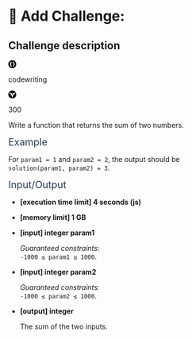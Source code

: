 
<span align="center"> <h1> :large_blue_diamond: Add Challenge: </h1> </span>

## Challenge description
<div class="ide-themed-scroll ide-themed-scroll-light -fit -scroll"><div class="-flex -padding-16 -space-v-16"><div class="-layout-h -space-h-16"><div class="-layout-h -space-h-4 -center-center"><div class="icon -size-16 -color-green"><div class="-layout-h -center"><svg width="16" height="16" viewBox="0 0 16 16"><path fill-rule="evenodd" clip-rule="evenodd" d="M8 16A8 8 0 1 1 8 0a8 8 0 0 1 0 16zm-1.43-3c-1.642-.344-2.462-1.136-2.462-2.376V9.612c0-.688-.37-1.032-1.108-1.032V7.42c.739 0 1.108-.346 1.108-1.037V5.31c.013-.613.225-1.11.636-1.487.414-.378 1.023-.653 1.825-.823L7 3.9c-.574.163-.873.621-.896 1.374v1.109c0 .763-.421 1.301-1.265 1.615.844.313 1.265.853 1.265 1.62v1.103c.023.753.322 1.211.896 1.374L6.57 13zm2.86 0c1.642-.344 2.462-1.136 2.462-2.376V9.612c0-.688.37-1.032 1.108-1.032V7.42c-.739 0-1.108-.346-1.108-1.037V5.31c-.013-.613-.225-1.11-.636-1.487-.414-.378-1.023-.653-1.825-.823L9 3.9c.574.163.873.621.896 1.374v1.109c0 .763.421 1.301 1.265 1.615-.844.313-1.265.853-1.265 1.62v1.103c-.023.753-.322 1.211-.896 1.374l.43.905z"></path></svg></div></div><p class="-bold -font-size-14 -capitalize">codewriting</p></div><div class="-layout-h -space-h-4 -center-center"><div class="icon -size-16 -color-green"><div class="-layout-h -center"><svg width="16" height="16" viewBox="0 0 16 16"><path d="M13.33 6.1l-2.8.395-.477 1.58 2.004-.22L11.03 9.6l-1.476.13L8 14.876 6.425 9.73 4.948 9.6 3.923 7.854l2.003.22-.454-1.58-2.8-.396-1.318-2.075 5.53 1.01L8 9.548l1.117-4.51 5.53-1.012L13.33 6.1zM0 8c0 4.418 3.582 8 8 8 4.42 0 8-3.582 8-8 0-4.42-3.58-8-8-8-4.418 0-8 3.58-8 8z" fill-rule="evenodd"></path></svg></div></div><p class="-bold -font-size-14 -capitalize">300</p></div></div><div class="markdown -arial"><p>Write a function that returns the sum of two numbers.</p>
<p><span class="markdown--header" style="color:#2b3b52;font-size:1.4em">Example</span></p>
<p>For <code>param1 = 1</code> and <code>param2 = 2</code>, the output should be<br>
<code>solution(param1, param2) = 3</code>.</p>
<p><span class="markdown--header" style="color:#2b3b52;font-size:1.4em">Input/Output</span></p>
<ul>
<li>
<p><strong>[execution time limit] 4 seconds (js)</strong></p>
</li>
<li>
<p><strong>[memory limit] 1 GB</strong></p>
</li>
<li>
<p><strong>[input] integer param1</strong></p>
<p><em>Guaranteed constraints:</em><br>
<code>-1000 ≤ param1 ≤ 1000</code>.</p>
</li>
<li>
<p><strong>[input] integer param2</strong></p>
<p><em>Guaranteed constraints:</em><br>
<code>-1000 ≤ param2 ≤ 1000</code>.</p>
</li>
<li>
<p><strong>[output] integer</strong></p>
<p>The sum of the two inputs.</p>
</li>
</ul>
</div></div></div>
